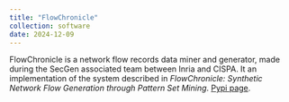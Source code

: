 ```yaml
---
title: "FlowChronicle"
collection: software
date: 2024-12-09
---
```


FlowChronicle is a network flow records data miner and generator, made during the SecGen associated team between Inria and CISPA. It an implementation of the system described in _FlowChronicle: Synthetic Network Flow Generation through Pattern Set Mining_. [Pypi page](https://pypi.org/project/flowchronicle/).
